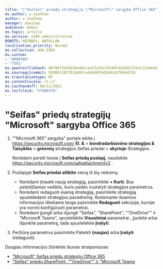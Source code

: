 ```yaml
---
title: "\"Seifas\" priedų strategijų \"Microsoft\" sargyba Office 365"
ms.author: v-jmathew
author: v-jmathew
manager: dansimp
audience: Admin
ms.topic: article
ms.service: o365-administration
ROBOTS: NOINDEX, NOFOLLOW
localization_priority: Normal
ms.collection: Adm_O365
ms.custom:
- "9000760"
- "7391"
ms.openlocfilehash: 88f06f5d35030a4decaaf3a7b1f8198f42e6913154c27ed426373ad95a291a67
ms.sourcegitcommit: 920051182781bd97ce4d4d6fbd268cb37b84d239
ms.translationtype: MT
ms.contentlocale: lt-LT
ms.lasthandoff: 08/11/2021
ms.locfileid: "57888378"
---
```

# <a name="set-up-safe-attachment-policies-in-microsoft-defender-for-office-365"></a>"Seifas" priedų strategijų "Microsoft" sargyba Office 365

1. ""Microsoft 365" sargyba" portale eikite į <https://security.microsoft.com/> **El. &** \> **bendradarbiavimo strategijos & Taisyklės** \> **grėsmių** strategijos Seifas priedai \>  **skyriuje** Strategijos.

   Norėdami pereiti tiesiai į **Seifas priedų puslapį,** naudokite <https://security.microsoft.com/safeattachmentv2> .

2. Puslapyje **Seifas priedai atlikite** vieną iš šių veiksmų:
   - Norėdami įtraukti naują strategiją, pasirinkite **+ Kurti**. Bus paleidžiamas vediklis, kuris padės nustatyti strategijos parametrus.
   - Norėdami redaguoti esamą strategiją, pasirinkite strategiją spustelėdami strategijos pavadinimą. Rodomame išsamios informacijos iškeliame lange pasirinkite **Redaguoti** sekcijoje, kurioje yra norimi konfigūruoti parametrai.
   - Norėdami įjungti arba išjungti "Seifas", "SharePoint", ""OneDrive"" ir "Microsoft Teams", spustelėkite **Visuotiniai** parametrai , įjunkite arba išjunkite parametrą, tada spustelėkite **Įrašyti**.

3. Peržiūrę parametrus pasirinkite Pateikti **(naujas)** arba **Įrašyti** (redaguoti).

Daugiau informacijos žiūrėkite šiuose straipsniuose:

- ["Microsoft" Seifas priedų strategijų Office 365](https://docs.microsoft.com/microsoft-365/security/office-365-security/set-up-safe-attachments-policies)
- ["Seifas" priedų SharePoint, ""OneDrive"" ir "Microsoft Teams](https://docs.microsoft.com/microsoft-365/security/office-365-security/turn-on-mdo-for-spo-odb-and-teams)
